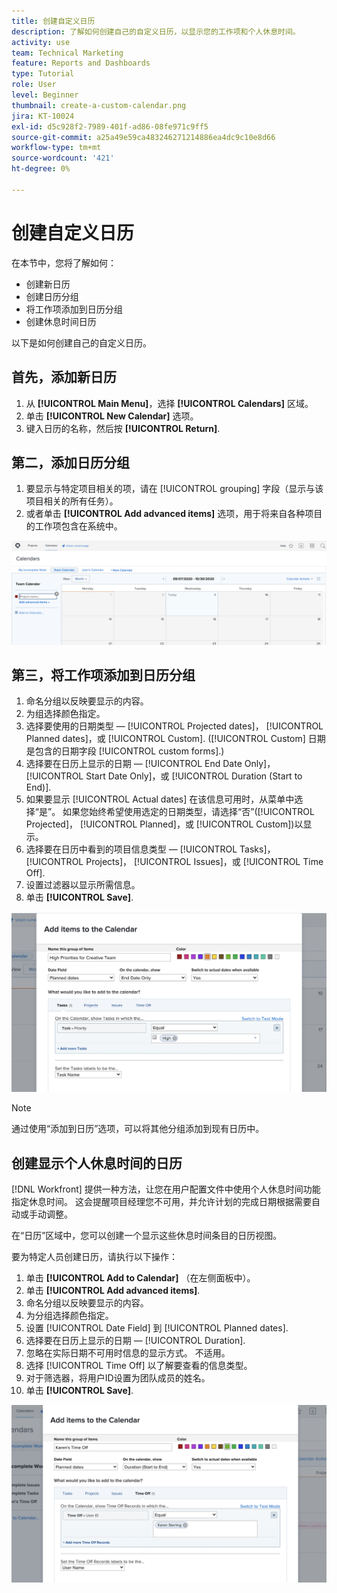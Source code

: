 ```yaml
---
title: 创建自定义日历
description: 了解如何创建自己的自定义日历，以显示您的工作项和个人休息时间。
activity: use
team: Technical Marketing
feature: Reports and Dashboards
type: Tutorial
role: User
level: Beginner
thumbnail: create-a-custom-calendar.png
jira: KT-10024
exl-id: d5c928f2-7989-401f-ad86-08fe971c9ff5
source-git-commit: a25a49e59ca483246271214886ea4dc9c10e8d66
workflow-type: tm+mt
source-wordcount: '421'
ht-degree: 0%

---
```


# 创建自定义日历

在本节中，您将了解如何：

* 创建新日历
* 创建日历分组
* 将工作项添加到日历分组
* 创建休息时间日历

以下是如何创建自己的自定义日历。

## 首先，添加新日历

1. 从 **[!UICONTROL Main Menu]**，选择 **[!UICONTROL Calendars]** 区域。
1. 单击 **[!UICONTROL New Calendar]** 选项。
1. 键入日历的名称，然后按 **[!UICONTROL Return]**.

## 第二，添加日历分组

1. 要显示与特定项目相关的项，请在 [!UICONTROL grouping] 字段（显示与该项目相关的所有任务）。
1. 或者单击 **[!UICONTROL Add advanced items]** 选项，用于将来自各种项目的工作项包含在系统中。

![用于向日历添加分组的屏幕图像](assets/calendar-2-1.png)

## 第三，将工作项添加到日历分组

1. 命名分组以反映要显示的内容。
1. 为组选择颜色指定。
1. 选择要使用的日期类型 — [!UICONTROL Projected dates]， [!UICONTROL Planned dates]，或 [!UICONTROL Custom]. ([!UICONTROL Custom] 日期是包含的日期字段 [!UICONTROL custom forms].)
1. 选择要在日历上显示的日期 — [!UICONTROL End Date Only]， [!UICONTROL Start Date Only]，或 [!UICONTROL Duration (Start to End)].
1. 如果要显示 [!UICONTROL Actual dates] 在该信息可用时，从菜单中选择“是”。 如果您始终希望使用选定的日期类型，请选择“否”([!UICONTROL Projected]， [!UICONTROL Planned]，或 [!UICONTROL Custom])以显示。
1. 选择要在日历中看到的项目信息类型 — [!UICONTROL Tasks]， [!UICONTROL Projects]， [!UICONTROL Issues]，或 [!UICONTROL Time Off].
1. 设置过滤器以显示所需信息。
1. 单击 **[!UICONTROL Save]**.

![用于将工作项添加到日历分组的屏幕图像](assets/calendar-2-2.png)

>[!NOTE]
>
>通过使用“添加到日历”选项，可以将其他分组添加到现有日历中。

## 创建显示个人休息时间的日历

[!DNL Workfront] 提供一种方法，让您在用户配置文件中使用个人休息时间功能指定休息时间。 这会提醒项目经理您不可用，并允许计划的完成日期根据需要自动或手动调整。

在“日历”区域中，您可以创建一个显示这些休息时间条目的日历视图。

要为特定人员创建日历，请执行以下操作：

1. 单击 **[!UICONTROL Add to Calendar]** （在左侧面板中）。
1. 单击 **[!UICONTROL Add advanced items]**.
1. 命名分组以反映要显示的内容。
1. 为分组选择颜色指定。
1. 设置 [!UICONTROL Date Field] 到 [!UICONTROL Planned dates].
1. 选择要在日历上显示的日期 — [!UICONTROL Duration].
1. 忽略在实际日期不可用时信息的显示方式。 不适用。
1. 选择 [!UICONTROL Time Off] 以了解要查看的信息类型。
1. 对于筛选器，将用户ID设置为团队成员的姓名。
1. 单击 **[!UICONTROL Save]**.

![用于向日历分组添加休息时间条目的屏幕图像](assets/calendar-2-3.png)
